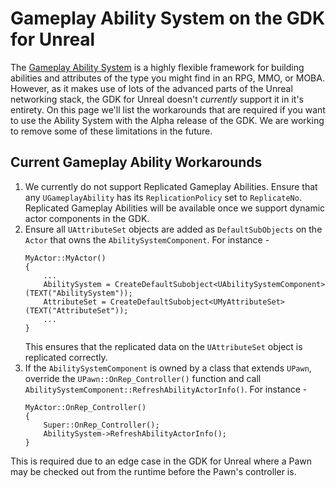 # Gameplay Ability System on the GDK for Unreal

The [Gameplay Ability System](https://docs.unrealengine.com/en-us/Gameplay/GameplayAbilitySystem) is a highly flexible framework for building abilities and attributes of the type you might find in an RPG, MMO, or MOBA. However, as it makes use of lots of the advanced parts of the Unreal networking stack, the GDK for Unreal doesn't *currently* support it in it's entirety. On this page we'll list the workarounds that are required if you want to use the Ability System with the Alpha release of the GDK. We are working to remove some of these limitations in the future.

## Current Gameplay Ability Workarounds
1. We currently do not support Replicated Gameplay Abilities. Ensure that any `UGameplayAbility` has its `ReplicationPolicy` set to `ReplicateNo`. Replicated Gameplay Abilities will be available once we support dynamic actor components in the GDK.
1. Ensure all `UAttributeSet` objects are added as `DefaultSubObjects` on the `Actor` that owns the `AbilitySystemComponent`. For instance -
    ```
    MyActor::MyActor()
    {
        ...
        AbilitySystem = CreateDefaultSubobject<UAbilitySystemComponent>(TEXT("AbilitySystem"));
        AttributeSet = CreateDefaultSubobject<UMyAttributeSet>(TEXT("AttributeSet"));
        ...
    }
    ```
    This ensures that the replicated data on the `UAttributeSet` object is replicated correctly.    
1. If the `AbilitySystemComponent` is owned by a class that extends `UPawn`, override the `UPawn::OnRep_Controller()` function and call `AbilitySystemComponent::RefreshAbilityActorInfo()`. For instance -
    ```
    MyActor::OnRep_Controller()
    {
        Super::OnRep_Controller();
        AbilitySystem->RefreshAbilityActorInfo();
    }
    ```
This is required due to an edge case in the GDK for Unreal where a Pawn may be checked out from the runtime before the Pawn's controller is.
